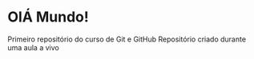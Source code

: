 # OlÁ Mundo!
 Primeiro repositório do curso de Git e GitHub
Repositório criado durante uma aula a vivo
